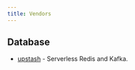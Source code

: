 ```yaml
---
title: Vendors
---
```


## Database

- [upstash](https://upstash.com/) - Serverless Redis and Kafka.

